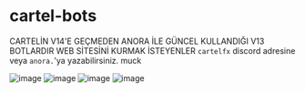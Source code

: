 # cartel-bots

CARTELİN V14'E GEÇMEDEN ANORA İLE GÜNCEL KULLANDIĞI V13 BOTLARDIR WEB SİTESİNİ KURMAK İSTEYENLER `cartelfx` discord adresine veya `anora.`'ya yazabilirsiniz. muck

![image](https://cdn.discordapp.com/attachments/1035142680453316669/1204786013814259722/Screenshot_2024-02-07-17-43-29-432_com.microsoft.rdc.androidx.png?ex=65d5ff69&is=65c38a69&hm=5714a38c1f1e27af3f87e8eb860be52ed7332d13c4ac584f1cd894ad508ae954&)
![image](https://cdn.discordapp.com/attachments/1035142680453316669/1204786014070120518/Screenshot_2024-02-07-17-43-10-091_com.microsoft.rdc.androidx.png?ex=65d5ff69&is=65c38a69&hm=7ac801cc5dec49b314599d287013424ad2c24c2e39eb7cf8e37862039acab0e2&)
![image](https://cdn.discordapp.com/attachments/1035142680453316669/1204786014334484560/Screenshot_2024-02-07-17-41-59-836_com.microsoft.rdc.androidx.png?ex=65d5ff69&is=65c38a69&hm=4e3d1c55b6ef8dc816a91becfe6d8d01f7d21a7bbb3fe948f88d2c2c12896150&)
![image](https://cdn.discordapp.com/attachments/1035142680453316669/1204786086606278656/Screenshot_2024-02-07-17-42-16-184_com.microsoft.rdc.androidx.png?ex=65d5ff7a&is=65c38a7a&hm=d64a075e02003d52c135ccf73297f76abd92dee31a8b29fffc46cefb3e614378&)

